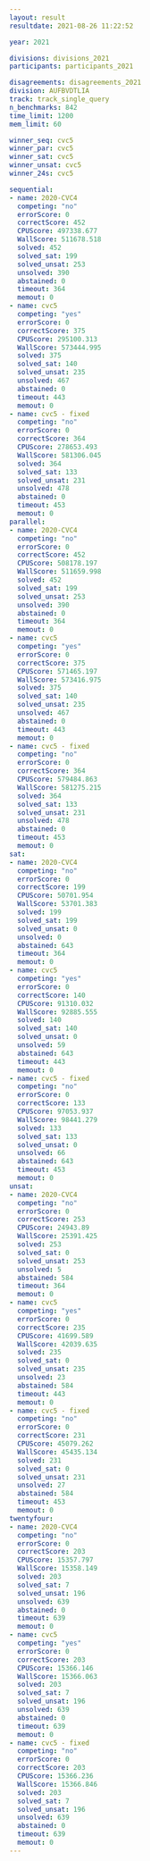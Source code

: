 ```yaml
---
layout: result
resultdate: 2021-08-26 11:22:52

year: 2021

divisions: divisions_2021
participants: participants_2021

disagreements: disagreements_2021
division: AUFBVDTLIA
track: track_single_query
n_benchmarks: 842
time_limit: 1200
mem_limit: 60

winner_seq: cvc5
winner_par: cvc5
winner_sat: cvc5
winner_unsat: cvc5
winner_24s: cvc5

sequential:
- name: 2020-CVC4
  competing: "no"
  errorScore: 0
  correctScore: 452
  CPUScore: 497338.677
  WallScore: 511678.518
  solved: 452
  solved_sat: 199
  solved_unsat: 253
  unsolved: 390
  abstained: 0
  timeout: 364
  memout: 0
- name: cvc5
  competing: "yes"
  errorScore: 0
  correctScore: 375
  CPUScore: 295100.313
  WallScore: 573444.995
  solved: 375
  solved_sat: 140
  solved_unsat: 235
  unsolved: 467
  abstained: 0
  timeout: 443
  memout: 0
- name: cvc5 - fixed
  competing: "no"
  errorScore: 0
  correctScore: 364
  CPUScore: 278653.493
  WallScore: 581306.045
  solved: 364
  solved_sat: 133
  solved_unsat: 231
  unsolved: 478
  abstained: 0
  timeout: 453
  memout: 0
parallel:
- name: 2020-CVC4
  competing: "no"
  errorScore: 0
  correctScore: 452
  CPUScore: 508178.197
  WallScore: 511659.998
  solved: 452
  solved_sat: 199
  solved_unsat: 253
  unsolved: 390
  abstained: 0
  timeout: 364
  memout: 0
- name: cvc5
  competing: "yes"
  errorScore: 0
  correctScore: 375
  CPUScore: 571465.197
  WallScore: 573416.975
  solved: 375
  solved_sat: 140
  solved_unsat: 235
  unsolved: 467
  abstained: 0
  timeout: 443
  memout: 0
- name: cvc5 - fixed
  competing: "no"
  errorScore: 0
  correctScore: 364
  CPUScore: 579484.863
  WallScore: 581275.215
  solved: 364
  solved_sat: 133
  solved_unsat: 231
  unsolved: 478
  abstained: 0
  timeout: 453
  memout: 0
sat:
- name: 2020-CVC4
  competing: "no"
  errorScore: 0
  correctScore: 199
  CPUScore: 50701.954
  WallScore: 53701.383
  solved: 199
  solved_sat: 199
  solved_unsat: 0
  unsolved: 0
  abstained: 643
  timeout: 364
  memout: 0
- name: cvc5
  competing: "yes"
  errorScore: 0
  correctScore: 140
  CPUScore: 91310.032
  WallScore: 92885.555
  solved: 140
  solved_sat: 140
  solved_unsat: 0
  unsolved: 59
  abstained: 643
  timeout: 443
  memout: 0
- name: cvc5 - fixed
  competing: "no"
  errorScore: 0
  correctScore: 133
  CPUScore: 97053.937
  WallScore: 98441.279
  solved: 133
  solved_sat: 133
  solved_unsat: 0
  unsolved: 66
  abstained: 643
  timeout: 453
  memout: 0
unsat:
- name: 2020-CVC4
  competing: "no"
  errorScore: 0
  correctScore: 253
  CPUScore: 24943.89
  WallScore: 25391.425
  solved: 253
  solved_sat: 0
  solved_unsat: 253
  unsolved: 5
  abstained: 584
  timeout: 364
  memout: 0
- name: cvc5
  competing: "yes"
  errorScore: 0
  correctScore: 235
  CPUScore: 41699.589
  WallScore: 42039.635
  solved: 235
  solved_sat: 0
  solved_unsat: 235
  unsolved: 23
  abstained: 584
  timeout: 443
  memout: 0
- name: cvc5 - fixed
  competing: "no"
  errorScore: 0
  correctScore: 231
  CPUScore: 45079.262
  WallScore: 45435.134
  solved: 231
  solved_sat: 0
  solved_unsat: 231
  unsolved: 27
  abstained: 584
  timeout: 453
  memout: 0
twentyfour:
- name: 2020-CVC4
  competing: "no"
  errorScore: 0
  correctScore: 203
  CPUScore: 15357.797
  WallScore: 15358.149
  solved: 203
  solved_sat: 7
  solved_unsat: 196
  unsolved: 639
  abstained: 0
  timeout: 639
  memout: 0
- name: cvc5
  competing: "yes"
  errorScore: 0
  correctScore: 203
  CPUScore: 15366.146
  WallScore: 15366.063
  solved: 203
  solved_sat: 7
  solved_unsat: 196
  unsolved: 639
  abstained: 0
  timeout: 639
  memout: 0
- name: cvc5 - fixed
  competing: "no"
  errorScore: 0
  correctScore: 203
  CPUScore: 15366.236
  WallScore: 15366.846
  solved: 203
  solved_sat: 7
  solved_unsat: 196
  unsolved: 639
  abstained: 0
  timeout: 639
  memout: 0
---
```

